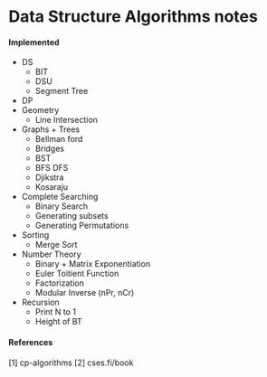# Data Structure Algorithms notes

#### Implemented

- DS
    - BIT
    - DSU
    - Segment Tree
- DP
- Geometry
    - Line Intersection
- Graphs + Trees
    - Bellman ford
    - Bridges
    - BST
    - BFS DFS
    - Djikstra
    - Kosaraju
- Complete Searching
    - Binary Search
    - Generating subsets
    - Generating Permutations
- Sorting
    - Merge Sort
- Number Theory
    - Binary + Matrix Exponentiation
    - Euler Toitient Function
    - Factorization
    - Modular Inverse (nPr, nCr)
- Recursion
    - Print N to 1
    - Height of BT

#### References

[1] cp-algorithms
[2] cses.fi/book